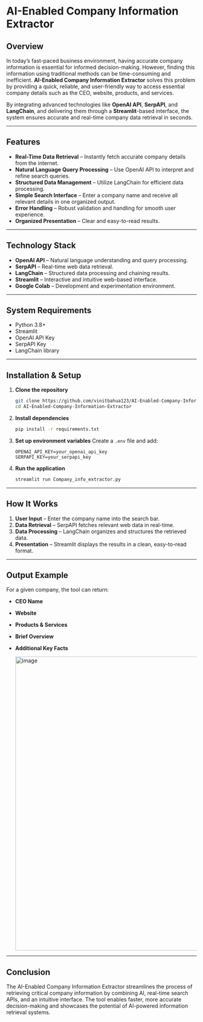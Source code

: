 
# AI-Enabled Company Information Extractor

## Overview

In today’s fast-paced business environment, having accurate company information is essential for informed decision-making. However, finding this information using traditional methods can be time-consuming and inefficient. **AI-Enabled Company Information Extractor** solves this problem by providing a quick, reliable, and user-friendly way to access essential company details such as the CEO, website, products, and services.

By integrating advanced technologies like **OpenAI API**, **SerpAPI**, and **LangChain**, and delivering them through a **Streamlit**-based interface, the system ensures accurate and real-time company data retrieval in seconds.

---

## Features

* **Real-Time Data Retrieval** – Instantly fetch accurate company details from the internet.
* **Natural Language Query Processing** – Use OpenAI API to interpret and refine search queries.
* **Structured Data Management** – Utilize LangChain for efficient data processing.
* **Simple Search Interface** – Enter a company name and receive all relevant details in one organized output.
* **Error Handling** – Robust validation and handling for smooth user experience.
* **Organized Presentation** – Clear and easy-to-read results.

---

## Technology Stack

* **OpenAI API** – Natural language understanding and query processing.
* **SerpAPI** – Real-time web data retrieval.
* **LangChain** – Structured data processing and chaining results.
* **Streamlit** – Interactive and intuitive web-based interface.
* **Google Colab** – Development and experimentation environment.

---

## System Requirements

* Python 3.8+
* Streamlit
* OpenAI API Key
* SerpAPI Key
* LangChain library

---

## Installation & Setup

1. **Clone the repository**

   ```bash
   git clone https://github.com/vinitbahua123/AI-Enabled-Company-Information-Extractor.git
   cd AI-Enabled-Company-Information-Extractor
   ```

2. **Install dependencies**

   ```bash
   pip install -r requirements.txt
   ```

3. **Set up environment variables**
   Create a `.env` file and add:

   ```
   OPENAI_API_KEY=your_openai_api_key
   SERPAPI_KEY=your_serpapi_key
   ```

4. **Run the application**

   ```bash
   streamlit run Company_info_extractor.py
   ```

---

## How It Works

1. **User Input** – Enter the company name into the search bar.
2. **Data Retrieval** – SerpAPI fetches relevant web data in real-time.
3. **Data Processing** – LangChain organizes and structures the retrieved data.
4. **Presentation** – Streamlit displays the results in a clean, easy-to-read format.

---

## Output Example

For a given company, the tool can return:

* **CEO Name**
* **Website**
* **Products & Services**
* **Brief Overview**
* **Additional Key Facts**

  <img width="826" height="778" alt="image" src="https://github.com/user-attachments/assets/440990f9-37cb-494a-99e6-c1bf5fa45880" />


---

## Conclusion

The AI-Enabled Company Information Extractor streamlines the process of retrieving critical company information by combining AI, real-time search APIs, and an intuitive interface. The tool enables faster, more accurate decision-making and showcases the potential of AI-powered information retrieval systems.

